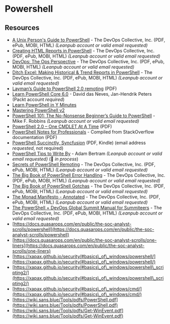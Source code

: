 # Powershell

## Resources

* [A Unix Person's Guide to PowerShell](https://leanpub.com/aunixpersonsguidetopowershell) - The DevOps Collective, Inc. (PDF, ePub, MOBI, HTML) _(Leanpub account or valid email requested)_
* [Creating HTML Reports in PowerShell](https://leanpub.com/creatinghtmlreportsinwindowspowershell) - The DevOps Collective, Inc. (PDF, ePub, MOBI, HTML) _(Leanpub account or valid email requested)_
* [DevOps: The Ops Perspective](https://leanpub.com/devopstheopsperspective) - The DevOps Collective, Inc. (PDF, ePub, MOBI, HTML) _(Leanpub account or valid email requested)_
* [Ditch Excel: Making Historical & Trend Reports in PowerShell](https://leanpub.com/ditchexcelmakinghistoricalandtrendreportsinpowershell) - The DevOps Collective, Inc. (PDF, ePub, MOBI, HTML) _(Leanpub account or valid email requested)_
* [Layman’s Guide to PowerShell 2.0 remoting](https://ravichaganti.com/ebooks/AlaymansguidetoPowerShell2remotingv2.pdf) (PDF)
* [Learn PowerShell Core 6.0](https://www.packtpub.com/free-ebooks/learn-powershell-core-60) - David das Neves, Jan-Hendrik Peters (Packt account _required_)
* [Learn PowerShell in Y Minutes](https://learnxinyminutes.com/docs/powershell/)
* [Mastering PowerShell v2](http://community.idera.com/powershell/powertips/b/ebookv2#pi619PostSortOrder=Ascending)
* [PowerShell 101: The No-Nonsense Beginner’s Guide to PowerShell](https://leanpub.com/powershell101) - Mike F. Robbins _(Leanpub account or valid email requested)_
* [PowerShell 2.0 – One CMDLET At A Time](http://www.jonathanmedd.net/wp-content/uploads/2010/09/PowerShell\_2\_One\_Cmdlet\_at\_a\_Time.pdf) (PDF)
* [PowerShell Notes for Professionals](http://goalkicker.com/PowerShellBook/) - Compiled from StackOverflow documentation (PDF)
* [PowerShell Succinctly, Syncfusion](https://www.syncfusion.com/resources/techportal/ebooks/powershell) (PDF, Kindle) (email address _requested_, not required)
* [PowerShell Tips to Write By](https://leanpub.com/powershelltips) - Adam Bertram _(Leanpub account or valid email requested)_ (🚧 _in process_)
* [Secrets of PowerShell Remoting](https://leanpub.com/secretsofpowershellremoting) - The DevOps Collective, Inc. (PDF, ePub, MOBI, HTML) _(Leanpub account or valid email requested)_
* [The Big Book of PowerShell Error Handling](https://leanpub.com/thebigbookofpowershellerrorhandling) - The DevOps Collective, Inc. (PDF, ePub, MOBI, HTML) _(Leanpub account or valid email requested)_
* [The Big Book of PowerShell Gotchas](https://leanpub.com/thebigbookofpowershellgotchas) - The DevOps Collective, Inc. (PDF, ePub, MOBI, HTML) _(Leanpub account or valid email requested)_
* [The Monad Manifesto - Annotated](https://leanpub.com/themonadmanifestoannotated) - The DevOps Collective, Inc. (PDF, ePub, MOBI, HTML) _(Leanpub account or valid email requested)_
* [The PowerShell + DevOps Global Summit Manual for Summiteers](https://leanpub.com/windowspowershellnetworkingguide) - The DevOps Collective, Inc. (PDF, ePub, MOBI, HTML) _(Leanpub account or valid email requested)_
* [https://docs.quasarops.com/en/public/the-soc-analyst-scrolls/powershell](https://docs.quasarops.com/en/public/the-soc-analyst-scrolls/powershell)
* [https://docs.quasarops.com/en/public/the-soc-analyst-scrolls/one-liners](https://docs.quasarops.com/en/public/the-soc-analyst-scrolls/one-liners)
* [https://xapax.github.io/security/#basics\_of\_windows/powershell/](https://xapax.github.io/security/#basics\_of\_windows/powershell/)
* [https://xapax.github.io/security/#basics\_of\_windows/powershell\_scripting2/](https://xapax.github.io/security/#basics\_of\_windows/powershell\_scripting2/)
* [https://xapax.github.io/security/#basics\_of\_windows/cmd/](https://xapax.github.io/security/#basics\_of\_windows/cmd/)
* [https://wiki.sans.blue/Tools/pdfs/PowerShell.pdf](https://wiki.sans.blue/Tools/pdfs/PowerShell.pdf)
* [https://wiki.sans.blue/Tools/pdfs/Get-WinEvent.pdf](https://wiki.sans.blue/Tools/pdfs/Get-WinEvent.pdf)
